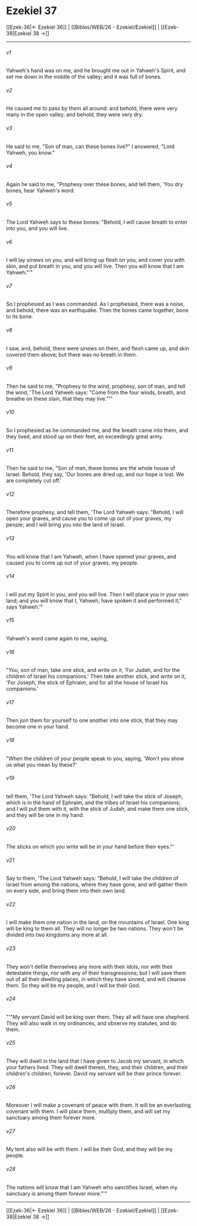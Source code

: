 # Ezekiel 37

[[Ezek-36|← Ezekiel 36]] | [[Bibles/WEB/26 - Ezekiel/Ezekiel]] | [[Ezek-38|Ezekiel 38 →]]
***



###### v1 
Yahweh's hand was on me, and he brought me out in Yahweh's Spirit, and set me down in the middle of the valley; and it was full of bones. 

###### v2 
He caused me to pass by them all around: and behold, there were very many in the open valley; and behold, they were very dry. 

###### v3 
He said to me, "Son of man, can these bones live?" I answered, "Lord Yahweh, you know." 

###### v4 
Again he said to me, "Prophesy over these bones, and tell them, 'You dry bones, hear Yahweh's word. 

###### v5 
The Lord Yahweh says to these bones: "Behold, I will cause breath to enter into you, and you will live. 

###### v6 
I will lay sinews on you, and will bring up flesh on you, and cover you with skin, and put breath in you, and you will live. Then you will know that I am Yahweh."'" 

###### v7 
So I prophesied as I was commanded. As I prophesied, there was a noise, and behold, there was an earthquake. Then the bones came together, bone to its bone. 

###### v8 
I saw, and, behold, there were sinews on them, and flesh came up, and skin covered them above; but there was no breath in them. 

###### v9 
Then he said to me, "Prophesy to the wind, prophesy, son of man, and tell the wind, 'The Lord Yahweh says: "Come from the four winds, breath, and breathe on these slain, that they may live."'" 

###### v10 
So I prophesied as he commanded me, and the breath came into them, and they lived, and stood up on their feet, an exceedingly great army. 

###### v11 
Then he said to me, "Son of man, these bones are the whole house of Israel. Behold, they say, 'Our bones are dried up, and our hope is lost. We are completely cut off.' 

###### v12 
Therefore prophesy, and tell them, 'The Lord Yahweh says: "Behold, I will open your graves, and cause you to come up out of your graves, my people; and I will bring you into the land of Israel. 

###### v13 
You will know that I am Yahweh, when I have opened your graves, and caused you to come up out of your graves, my people. 

###### v14 
I will put my Spirit in you, and you will live. Then I will place you in your own land; and you will know that I, Yahweh, have spoken it and performed it," says Yahweh.'" 

###### v15 
Yahweh's word came again to me, saying, 

###### v16 
"You, son of man, take one stick, and write on it, 'For Judah, and for the children of Israel his companions.' Then take another stick, and write on it, 'For Joseph, the stick of Ephraim, and for all the house of Israel his companions.' 

###### v17 
Then join them for yourself to one another into one stick, that they may become one in your hand. 

###### v18 
"When the children of your people speak to you, saying, 'Won't you show us what you mean by these?' 

###### v19 
tell them, 'The Lord Yahweh says: "Behold, I will take the stick of Joseph, which is in the hand of Ephraim, and the tribes of Israel his companions; and I will put them with it, with the stick of Judah, and make them one stick, and they will be one in my hand. 

###### v20 
The sticks on which you write will be in your hand before their eyes."' 

###### v21 
Say to them, 'The Lord Yahweh says: "Behold, I will take the children of Israel from among the nations, where they have gone, and will gather them on every side, and bring them into their own land. 

###### v22 
I will make them one nation in the land, on the mountains of Israel. One king will be king to them all. They will no longer be two nations. They won't be divided into two kingdoms any more at all. 

###### v23 
They won't defile themselves any more with their idols, nor with their detestable things, nor with any of their transgressions; but I will save them out of all their dwelling places, in which they have sinned, and will cleanse them. So they will be my people, and I will be their God. 

###### v24 
"'"My servant David will be king over them. They all will have one shepherd. They will also walk in my ordinances, and observe my statutes, and do them. 

###### v25 
They will dwell in the land that I have given to Jacob my servant, in which your fathers lived. They will dwell therein, they, and their children, and their children's children, forever. David my servant will be their prince forever. 

###### v26 
Moreover I will make a covenant of peace with them. It will be an everlasting covenant with them. I will place them, multiply them, and will set my sanctuary among them forever more. 

###### v27 
My tent also will be with them. I will be their God, and they will be my people. 

###### v28 
The nations will know that I am Yahweh who sanctifies Israel, when my sanctuary is among them forever more."'"

***
[[Ezek-36|← Ezekiel 36]] | [[Bibles/WEB/26 - Ezekiel/Ezekiel]] | [[Ezek-38|Ezekiel 38 →]]
